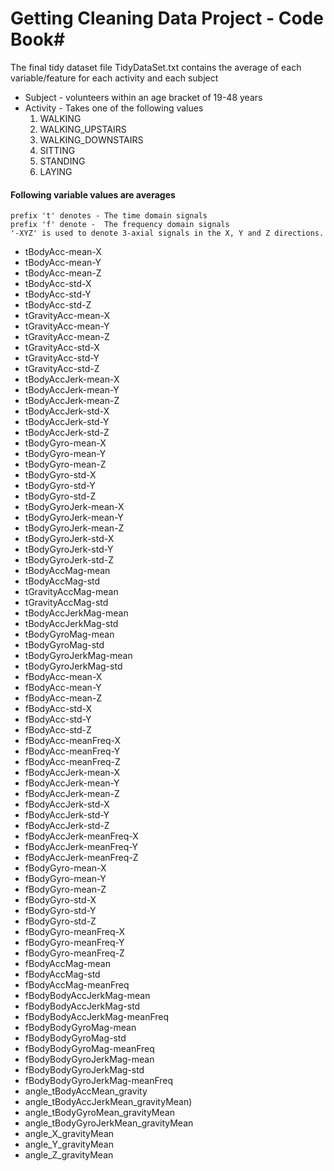 # Getting Cleaning Data Project - Code Book#
The final tidy dataset file TidyDataSet.txt contains the average of each variable/feature for each activity and each subject

- Subject - volunteers within an age bracket of 19-48 years
- Activity - Takes one of the following values
	1. WALKING
	1. WALKING_UPSTAIRS
	1. WALKING_DOWNSTAIRS
	1. SITTING
	1. STANDING
	1. LAYING 

#### Following variable values are averages ####
    prefix 't' denotes - The time domain signals
    prefix 'f' denote -  The frequency domain signals
    '-XYZ' is used to denote 3-axial signals in the X, Y and Z directions.

- tBodyAcc-mean-X
- tBodyAcc-mean-Y
- tBodyAcc-mean-Z
- tBodyAcc-std-X
- tBodyAcc-std-Y
- tBodyAcc-std-Z
- tGravityAcc-mean-X
- tGravityAcc-mean-Y
- tGravityAcc-mean-Z
- tGravityAcc-std-X
- tGravityAcc-std-Y
- tGravityAcc-std-Z
- tBodyAccJerk-mean-X
- tBodyAccJerk-mean-Y
- tBodyAccJerk-mean-Z
- tBodyAccJerk-std-X
- tBodyAccJerk-std-Y
- tBodyAccJerk-std-Z
- tBodyGyro-mean-X
- tBodyGyro-mean-Y
- tBodyGyro-mean-Z
- tBodyGyro-std-X
- tBodyGyro-std-Y
- tBodyGyro-std-Z
- tBodyGyroJerk-mean-X
- tBodyGyroJerk-mean-Y
- tBodyGyroJerk-mean-Z
- tBodyGyroJerk-std-X
- tBodyGyroJerk-std-Y
- tBodyGyroJerk-std-Z
- tBodyAccMag-mean
- tBodyAccMag-std
- tGravityAccMag-mean
- tGravityAccMag-std
- tBodyAccJerkMag-mean
- tBodyAccJerkMag-std
- tBodyGyroMag-mean
- tBodyGyroMag-std
- tBodyGyroJerkMag-mean
- tBodyGyroJerkMag-std
- fBodyAcc-mean-X
- fBodyAcc-mean-Y
- fBodyAcc-mean-Z
- fBodyAcc-std-X
- fBodyAcc-std-Y
- fBodyAcc-std-Z
- fBodyAcc-meanFreq-X
- fBodyAcc-meanFreq-Y
- fBodyAcc-meanFreq-Z
- fBodyAccJerk-mean-X
- fBodyAccJerk-mean-Y
- fBodyAccJerk-mean-Z
- fBodyAccJerk-std-X
- fBodyAccJerk-std-Y
- fBodyAccJerk-std-Z
- fBodyAccJerk-meanFreq-X
- fBodyAccJerk-meanFreq-Y
- fBodyAccJerk-meanFreq-Z
- fBodyGyro-mean-X
- fBodyGyro-mean-Y
- fBodyGyro-mean-Z
- fBodyGyro-std-X
- fBodyGyro-std-Y
- fBodyGyro-std-Z
- fBodyGyro-meanFreq-X
- fBodyGyro-meanFreq-Y
- fBodyGyro-meanFreq-Z
- fBodyAccMag-mean
- fBodyAccMag-std
- fBodyAccMag-meanFreq
- fBodyBodyAccJerkMag-mean
- fBodyBodyAccJerkMag-std
- fBodyBodyAccJerkMag-meanFreq
- fBodyBodyGyroMag-mean
- fBodyBodyGyroMag-std
- fBodyBodyGyroMag-meanFreq
- fBodyBodyGyroJerkMag-mean
- fBodyBodyGyroJerkMag-std
- fBodyBodyGyroJerkMag-meanFreq
- angle_tBodyAccMean_gravity
- angle_tBodyAccJerkMean_gravityMean)
- angle_tBodyGyroMean_gravityMean
- angle_tBodyGyroJerkMean_gravityMean
- angle_X_gravityMean
- angle_Y_gravityMean
- angle_Z_gravityMean
